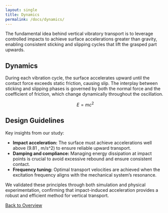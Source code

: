 ```yaml
---
layout: single
title: Dynamics
permalink: /docs/dynamics/
---
```



The fundamental idea behind vertical vibratory transport is to leverage controlled impacts to achieve surface accelerations greater than gravity, enabling consistent sticking and slipping cycles that lift the grasped part upwards.

## Dynamics
During each vibration cycle, the surface accelerates upward until the contact force exceeds static friction, causing slip. The interplay between sticking and slipping phases is governed by both the normal force and the coefficient of friction, which change dynamically throughout the oscillation.

$$E = mc^2$$

## Design Guidelines
Key insights from our study:
- **Impact acceleration:** The surface must achieve accelerations well above \(9.81 \, m/s^2\) to ensure reliable upward transport.
- **Damping and compliance:** Managing energy dissipation at impact points is crucial to avoid excessive rebound and ensure consistent contact.
- **Frequency tuning:** Optimal transport velocities are achieved when the excitation frequency aligns with the mechanical system’s resonance.

We validated these principles through both simulation and physical experimentation, confirming that impact-induced acceleration provides a robust and efficient method for vertical transport.

[Back to Overview](index.md)
